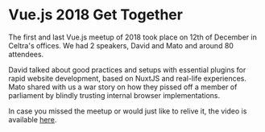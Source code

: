 # Vue.js 2018 Get Together
The first and last Vue.js meetup of 2018 took place on 12th of December in Celtra's offices.
We had 2 speakers, David and Mato and around 80 attendees.

David talked about good practices and setups with essential plugins for rapid website development, based on NuxtJS and real-life experiences.
Mato shared with us a war story on how they pissed off a member of parliament by blindly trusting internal browser implementations.

In case you missed the meetup or would just like to relive it, the video is available [here](https://vimeo.com/305531085/cb7f0dd93d).

